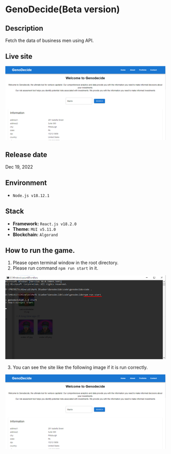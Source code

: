 # GenoDecide(Beta version)

## Description
Fetch the data of business men using API.

## Live site
[![Live site](readme_images/guide-site.png)](https://incredible-fox-f2cbeb.netlify.app/)


## Release date
Dec 19, 2022

## Environment
- `Node.js v18.12.1`

## Stack
- **Framework:** `React.js v18.2.0`
- **Theme:** `MUI v5.11.0`
- **Blockchain:** `Algorand`

## How to run the game.
1. Please open terminal window in the root directory.
2. Please run command `npm run start` in it.

![guide-terminal](readme_images/guide-terminal.png)

3. You can see the site like the following image if it is run correctly.

![guide-site](readme_images/guide-site.png)